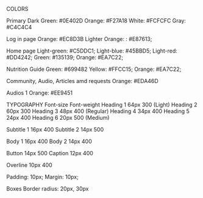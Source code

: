 COLORS

Primary
Dark Green: #0E402D
Orange: #F27A18
White: #FCFCFC
Gray: #C4C4C4

Log in page
Orange: #EC8D3B
Lighter Orange: : #E87613;

Home page
Light-green: #C5DDC1;
Light-blue: #45BBD5;
Light-red: #DD4242; 
Green:  #135139;
Orange: #EA7C22;

Nutrition Guide
Green: #699482
Yellow: #FFCC15;
Orange: #EA7C22;

Community, Audio, Articles amd requests
Orange: #EDA46D

Audios 1
Orange: #EE9451




TYPOGRAPHY
              Font-size       Font-weight
Heading 1       64px           300 (Light)
Heading 2       60px           300
Heading 3       48px           400 (Regular) 
Heading 4       34px           400
Heading 5       24px           400
Heading 6       20px           500 (Medium)

Subtitle 1      16px           400
Subtitle 2      14px           500

Body 1          16px           400
Body 2          14px           400

Button          14px           500
Caption         12px           400

Overline        10px           400


Padding: 10px;
Margin: 10px;

Boxes
Border radius: 20px, 30px
